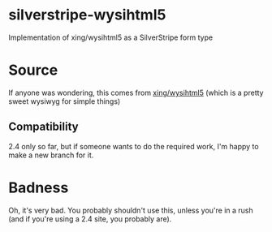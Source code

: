silverstripe-wysihtml5
======================

Implementation of xing/wysihtml5 as a SilverStripe form type

Source
======

If anyone was wondering, this comes from [xing/wysihtml5](https://github.com/xing/wysihtml5) (which is a pretty sweet wysiwyg for simple things)

Compatibility
-------------

2.4 only so far, but if someone wants to do the required work, I'm happy to make a new branch for it.

Badness
=======

Oh, it's very bad. You probably shouldn't use this, unless you're in a rush (and if you're using a 2.4 site, you probably are).

